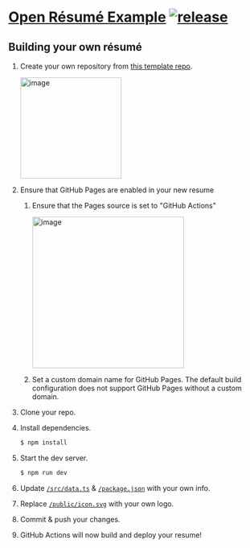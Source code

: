 # [Open Résumé Example](https://open-resume.orleans.io) [![release](https://github.com/dudeofawesome/open-resume-example/actions/workflows/release.yaml/badge.svg)](https://github.com/dudeofawesome/open-resume-example/actions/workflows/release.yaml)

## Building your own résumé

1.  Create your own repository from [this template repo](https://github.com/dudeofawesome/open-resume-example).

    <img width="201" alt="image" src="https://user-images.githubusercontent.com/1683595/228086877-1581bcfc-d63a-4e25-b28e-c131e8f39f05.png">

1.  Ensure that GitHub Pages are enabled in your new resume

    1.  Ensure that the Pages source is set to "GitHub Actions"

        <img width="301" alt="image" src="https://user-images.githubusercontent.com/1683595/228087870-02fbb377-b538-482f-b5a3-ff7636584b34.png">

    1.  Set a custom domain name for GitHub Pages. The default build configuration does not support GitHub Pages without a custom domain.

1.  Clone your repo.
1.  Install dependencies.
    ```bash
    $ npm install
    ```
1.  Start the dev server.
    ```bash
    $ npm run dev
    ```
1.  Update [`/src/data.ts`](/src/data.ts) & [`/package.json`](/package.json) with your own info.
1.  Replace [`/public/icon.svg`](/public/icon.svg) with your own logo.
1.  Commit & push your changes.
1.  GitHub Actions will now build and deploy your resume!
